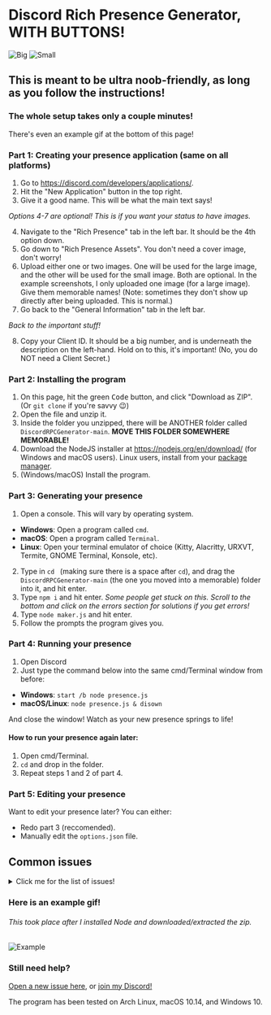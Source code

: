 # Discord Rich Presence Generator, WITH BUTTONS!

![Big](https://linus-tech.tips/T7VQq5w27N.png)
![Small](https://linus-tech.tips/XqJ6wDtW6H.png)

## This is meant to be ultra noob-friendly, as long as you follow the instructions!

### The whole setup takes only a couple minutes!
There's even an example gif at the bottom of this page!

### Part 1: Creating your presence application (same on all platforms)

1. Go to https://discord.com/developers/applications/.
2. Hit the "New Application" button in the top right.
3. Give it a good name. This will be what the main text says!

*Options 4-7 are optional! This is if you want your status to have images.*

4. Navigate to the "Rich Presence" tab in the left bar. It should be the 4th option down.
5. Go down to "Rich Presence Assets". You don't need a cover image, don't worry!
6. Upload either one or two images. One will be used for the large image, and the other will be used for the small image. Both are optional. In the example screenshots, I only uploaded one image (for a large image). Give them memorable names! (Note: sometimes they don't show up directly after being uploaded. This is normal.)
7. Go back to the "General Information" tab in the left bar. 

*Back to the important stuff!*

8. Copy your Client ID. It should be a big number, and is underneath the description on the left-hand. Hold on to this, it's important! (No, you do NOT need a Client Secret.)

### Part 2: Installing the program

1. On this page, hit the green <kbd>Code</kbd> button, and click "Download as ZIP". (Or `git clone` if you're savvy 😉)
2. Open the file and unzip it.
3. Inside the folder you unzipped, there will be ANOTHER folder called `DiscordRPCGenerator-main`. **MOVE THIS FOLDER SOMEWHERE MEMORABLE!**
4. Download the NodeJS installer at https://nodejs.org/en/download/ (for Windows and macOS users). Linux users, install from your [package manager](https://nodejs.org/en/download/package-manager/).
5. (Windows/macOS) Install the program.

### Part 3: Generating your presence

1. Open a console. This will vary by operating system. 
- **Windows**: Open a program called `cmd`. 
- **macOS**: Open a program called `Terminal`.
- **Linux**: Open your terminal emulator of choice (Kitty, Alacritty, URXVT, Termite, GNOME Terminal, Konsole, etc).
2. Type in `cd ` (making sure there is a space after `cd`), and drag the `DiscordRPCGenerator-main` (the one you moved into a memorable) folder into it, and hit enter.
3. Type `npm i` and hit enter. *Some people get stuck on this. Scroll to the bottom and click on the errors section for solutions if you get errors!*
4. Type `node maker.js` and hit enter.
5. Follow the prompts the program gives you.

### Part 4: Running your presence
1. Open Discord
2. Just type the command below into the same cmd/Terminal window from before:
- **Windows**: `start /b node presence.js`
- **macOS/Linux**: `node presence.js & disown`

And close the window! Watch as your new presence springs to life!

#### How to run your presence again later:
1. Open cmd/Terminal.
2. `cd` and drop in the folder.
3. Repeat steps 1 and 2 of part 4.

### Part 5: Editing your presence
Want to edit your presence later? You can either:
- Redo part 3 (reccomended).
- Manually edit the `options.json` file.

## Common issues

<details>
    <summary markdown="span">Click me for the  list of issues!</summary>

### My buttons aren't working!
Discord doesn't let you click your own buttons. However, everyone else can. This is a limitation with Discord.

### I can't install the npm packages!
- Make sure you're using the LTS release of Node.js
- Try reinstalling node, making sure npm is included.
- Try deleting the `node_modules` folder, run `npm i -g node-gyp`, and then `npm i` (in the project directory).
- macOS specific: If you upgraded your macOS from any version below 10.15 to 10.15 or 11, this will fix it:
  - `sudo rm -rf /Library/Developer/CommandLineTools`
  - [Download and install this](https://download.developer.apple.com/Developer_Tools/Command_Line_Tools_for_Xcode_11.5/Command_Line_Tools_for_Xcode_11.5.dmg) (you will need an Apple ID)
  - Go into the project directory, and `sudo npm i -g node-gyp; npm i`
- Windows specific: `npm i -g --production windows-build-tools --vs2015` (Note: this may take a while and will restart your PC. Only do this as a last resort.)

### I can't see the presence!
Make sure you are not invisible/offline. If you ARE online/idle/dnd...
- Make sure you don't have another program taking up a presence slot.
- Try running the last command again

### The image(s) aren't showing!
If you just put them in, *sometimes* Discord takes a minute or so to cache them properly.

### I'm on mobile, what do I do?
As of right now, there's no way to do this through a mobile device. Sorry!

</details>

### Here is an example gif!
###### This took place after I installed Node and downloaded/extracted the zip.
![Example](https://cdn.discordapp.com/attachments/802218008574820393/802349525343797258/demo.gif)

### Still need help?
[Open a new issue here](https://github.com/ThatOneCalculator/DiscordRPCGenerator/issues), or [join my Discord!](https://discord.com/invite/mG94DqX)

The program has been tested on Arch Linux, macOS 10.14, and Windows 10. 
